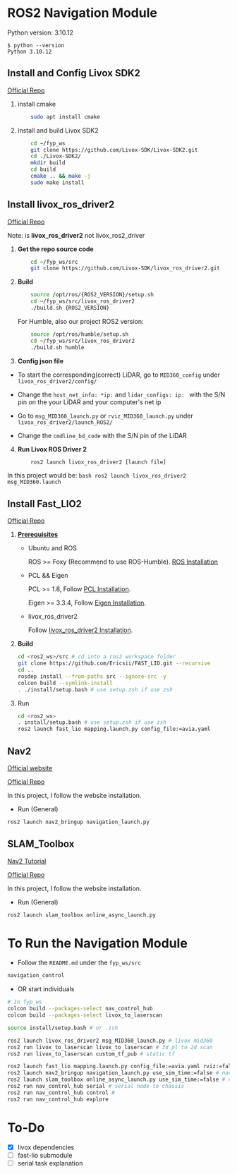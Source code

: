 # ROS2 Navigation Module

Python version: 3.10.12
```
$ python --version
Python 3.10.12
```

## Install and Config Livox SDK2

[Official Repo](https://github.com/Livox-SDK/Livox-SDK2)

1. install cmake
    ```bash
        sudo apt install cmake
    ```
2. install and build Livox SDK2
    ```bash
        cd ~/fyp_ws
        git clone https://github.com/Livox-SDK/Livox-SDK2.git
        cd ./Livox-SDK2/
        mkdir build
        cd build
        cmake .. && make -j
        sudo make install
    ```

## Install livox_ros_driver2

[Official Repo](https://github.com/Livox-SDK/livox_ros2_driver)

Note: is **livox_ros_driver2** not livox_ros2_driver

1. **Get the repo source code**
    ```bash
        cd ~/fyp_ws/src
        git clone https://github.com/Livox-SDK/livox_ros_driver2.git
    ```

2. **Build**
    ```bash
        source /opt/ros/{ROS2_VERSION}/setup.sh
        cd ~/fyp_ws/src/livox_ros_driver2
        ./build.sh {ROS2_VERSION}
    ```
    For Humble, also our project ROS2 version:
    ```bash
        source /opt/ros/humble/setup.sh
        cd ~/fyp_ws/src/livox_ros_driver2
        ./build.sh humble
    ```

3. **Config json file**

- To start the corresponding(correct) LiDAR, go to ```MID360_config``` under ```livox_ros_driver2/config/```

- Change the ```host_net_info: *ip:``` and ```lidar_configs: ip: ``` with the S/N pin on the your LiDAR and your computer's net ip

- Go to ```msg_MID360_launch.py``` or ```rviz_MID360_launch.py``` under ```livox_ros_driver2/launch_ROS2/```

- Change the ```cmdline_bd_code``` with the S/N pin of the LiDAR

4. **Run Livox ROS Driver 2**
    ```bash
        ros2 launch livox_ros_driver2 [launch file]
    ```
In this project would be:
    ```bash
        ros2 launch livox_ros_driver2 msg_MID360.launch
    ```

## Install Fast_LIO2

[Official Repo](https://github.com/hku-mars/FAST_LIO/tree/ROS2)

1. **[Prerequisites](https://github.com/hku-mars/FAST_LIO/tree/ROS2)**

    - Ubuntu and ROS

        ROS >= Foxy (Recommend to use ROS-Humble). [ROS Installation](https://docs.ros.org/en/humble/Installation.html)

    - PCL && Eigen

        PCL    >= 1.8,   Follow [PCL Installation](https://pointclouds.org/downloads/#linux).

        Eigen  >= 3.3.4, Follow [Eigen Installation](http://eigen.tuxfamily.org/index.php?title=Main_Page).

    - livox_ros_driver2

        Follow [livox_ros_driver2 Installation](https://github.com/Livox-SDK/livox_ros_driver2).

2. **Build**

    ```bash
    cd <ros2_ws>/src # cd into a ros2 workspace folder
    git clone https://github.com/Ericsii/FAST_LIO.git --recursive
    cd ..
    rosdep install --from-paths src --ignore-src -y
    colcon build --symlink-install
    . ./install/setup.bash # use setup.zsh if use zsh
    ```

3. Run
    ```bash
    cd <ros2_ws>
    . install/setup.bash # use setup.zsh if use zsh
    ros2 launch fast_lio mapping.launch.py config_file:=avia.yaml
    ```

## Nav2
[Official website](https://docs.nav2.org/getting_started/index.html)

[Official Repo](https://github.com/ros-navigation/navigation2)

In this project, I follow the website installation. 

- Run (General)
```bash
ros2 launch nav2_bringup navigation_launch.py
```

## SLAM_Toolbox
[Nav2 Tutorial](https://docs.nav2.org/tutorials/docs/navigation2_with_slam.html)

[Official Repo](https://github.com/SteveMacenski/slam_toolbox)

In this project, I follow the website installation.

- Run (General)
```bash
ros2 launch slam_toolbox online_async_launch.py
```

# To Run the Navigation Module
- Follow the ```README.md``` under the ```fyp_ws/src```
```bash
navigation_control
```
- OR start individuals
```bash
# In fyp_ws
colcon build --packages-select nav_control_hub
colcon build --packages-select livox_to_laserscan

source install/setup.bash # or .zsh

ros2 launch livox_ros_driver2 msg_MID360_launch.py # livox mid360
ros2 run livox_to_laserscan livox_to_laserscan # 3d pl to 2d scan
ros2 run livox_to_laserscan custom_tf_pub # static tf

ros2 launch fast_lio mapping.launch.py config_file:=avia.yaml rviz:=false # Fast-lio2
ros2 launch nav2_bringup navigation_launch.py use_sim_time:=false # nav2 Navigation
ros2 launch slam_toolbox online_async_launch.py use_sim_time:=false # nav2 SLAM
ros2 run nav_control_hub serial # serial node to chassis 
ros2 run nav_control_hub control # 
ros2 run nav_control_hub explore
```

# To-Do

- [x] livox dependencies
- [ ] fast-lio submodule
- [ ] serial task explanation
